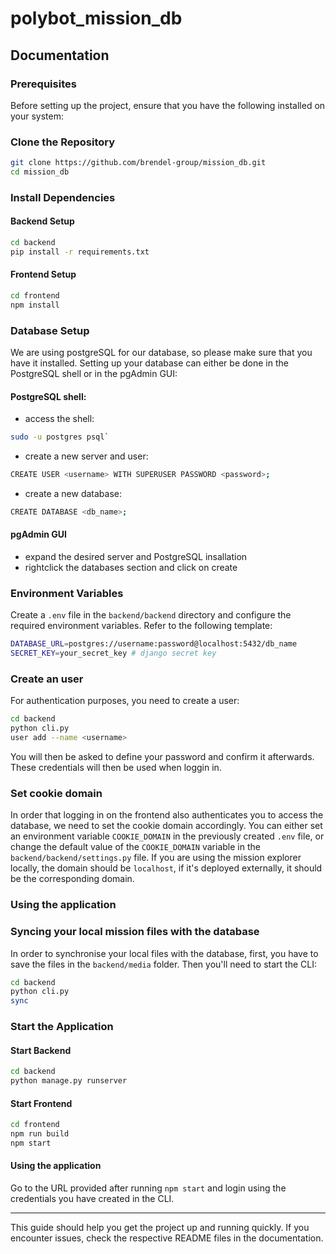 # polybot_mission_db

## Documentation

### Prerequisites

Before setting up the project, ensure that you have the following installed on your system:


### Clone the Repository

```sh
git clone https://github.com/brendel-group/mission_db.git
cd mission_db
```

### Install Dependencies

#### Backend Setup

```sh
cd backend
pip install -r requirements.txt 
```

#### Frontend Setup

```sh
cd frontend
npm install 
```

### Database Setup
We are using postgreSQL for our database, so please make sure that you have it installed. Setting up your database can either be done in the PostgreSQL shell or in the pgAdmin GUI:
#### PostgreSQL shell:
 - access the shell: 
 ```sh
 sudo -u postgres psql`
 ```
 - create a new server and user: 
 ```sh
 CREATE USER <username> WITH SUPERUSER PASSWORD <password>;
 ```
 - create a new database:
 ```sh
 CREATE DATABASE <db_name>;
 ```

#### pgAdmin GUI
- expand the desired server and PostgreSQL insallation
- rightclick the databases section and click on create

### Environment Variables

Create a `.env` file in the `backend/backend` directory and configure the required environment variables. Refer to the following template:

```sh
DATABASE_URL=postgres://username:password@localhost:5432/db_name
SECRET_KEY=your_secret_key # django secret key
```

### Create an user
For authentication purposes, you need to create a user:
```sh
cd backend
python cli.py
user add --name <username>
```
You will then be asked to define your password and confirm it afterwards. These credentials will then be used when loggin in.

### Set cookie domain
In order that logging in on the frontend also authenticates you to access the database, we need to set the cookie domain accordingly.
You can either set an environment variable `COOKIE_DOMAIN` in the previously created `.env` file, or change the default value of the `COOKIE_DOMAIN` variable in the `backend/backend/settings.py` file. If you are using the mission explorer locally, the domain should be `localhost`, if it's deployed externally, it should be the corresponding domain.
 
### Using the application
### Syncing your local mission files with the database

In order to synchronise your local files with the database, first, you have to save the files in the `backend/media` folder. Then you'll need to start the CLI:
```sh
cd backend
python cli.py
sync
```

### Start the Application
#### Start Backend

```sh
cd backend
python manage.py runserver 
```

#### Start Frontend

```sh
cd frontend
npm run build
npm start  
```

#### Using the application
Go to the URL provided after running `npm start` and login using the credentials you have created in the CLI.

---

This guide should help you get the project up and running quickly. If you encounter issues, check the respective README files in the documentation.

